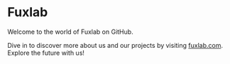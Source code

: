 # Fuxlab

Welcome to the world of Fuxlab on GitHub.

Dive in to discover more about us and our projects by visiting [fuxlab.com](https://fuxlab.com). Explore the future with us!
